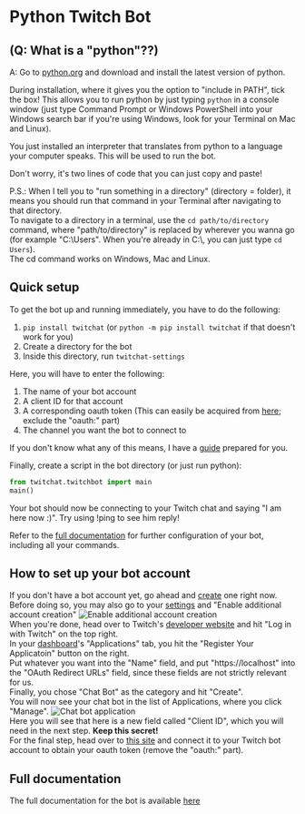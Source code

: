 # Python Twitch Bot
## (Q: What is a "python"??)
A: Go to [python.org](https://www.python.org/downloads) and download and install the latest version of python.<br>

During installation, where it gives you the option to "include in PATH", tick the box! This allows you to run python by just typing `python` in a console window (just type Command Prompt or Windows PowerShell into your Windows search bar if you're using Windows, look for your Terminal on Mac and Linux).<br>

You just installed an interpreter that translates from python to a language your computer speaks. This will be used to run the bot.<br>

Don't worry, it's two lines of code that you can just copy and paste!<br>

P.S.: When I tell you to "run something in a directory" (directory = folder), it means you should run that command in your Terminal after navigating to that directory.<br>
To navigate to a directory in a terminal, use the `cd path/to/directory` command, where "path/to/directory" is replaced by wherever you wanna go (for example "C:\Users". When you're already in C:\\, you can just type `cd Users`).<br>
The cd command works on Windows, Mac and Linux.

## Quick setup
To get the bot up and running immediately, you have to do the following:
1. `pip install twitchat` (or `python -m pip install twitchat` if that doesn't work for you)
2. Create a directory for the bot
3. Inside this directory, run `twitchat-settings`

Here, you will have to enter the following:
1. The name of your bot account
2. A client ID for that account
3. A corresponding oauth token (This can easily be acquired from [here](https://twitchapps.com/tmi); exclude the "oauth:" part)
4. The channel you want the bot to connect to

If you don't know what any of this means, I have a [guide](https://github.com/Fittiboy/python-twitch-bot#how-to-set-up-your-bot-account) prepared for you.

Finally, create a script in the bot directory (or just run python):<br>
```python
from twitchat.twitchbot import main
main()
```
Your bot should now be connecting to your Twitch chat and saying "I am here now :)". Try using !ping to see him reply!<br>

Refer to the [full documentation](https://python-twitch-bot.readthedocs.io/en/latest/index.html) for further configuration of your bot, including all your commands.

## How to set up your bot account

If you don't have a bot account yet, go ahead and [create](https://www.twitch.tv/signup) one right now.<br>
Before doing so, you may also go to your [settings](https://www.twitch.tv/settings/security) and "Enable additional account creation"
![Enable additional account creation](https://i.imgur.com/22XLyDQ.png)<br>
When you're done, head over to Twitch's [developer website](https://dev.twitch.tv/) and hit "Log in with Twitch" on the top right.<br>
In your [dashboard](https://dev.twitch.tv/console/apps)'s "Applications" tab, you hit the "Register Your Applicatoin" button on the right.<br>
Put whatever you want into the "Name" field, and put "https://localhost" into the "OAuth Redirect URLs" field, since these fields are not strictly relevant for us.<br>
Finally, you chose "Chat Bot" as the category and hit "Create".<br>
You will now see your chat bot in the list of Applications, where you click "Manage".
![Chat bot application](https://i.imgur.com/QPnkso3.png)<br>
Here you will see that here is a new field called "Client ID", which you will need in the next step. __Keep this secret!__<br>
For the final step, head over to [this site](https://twitchapps.com/tmi) and connect it to your Twitch bot account to obtain your oauth token (remove the "oauth:" part).

## Full documentation

The full documentation for the bot is available [here](https://python-twitch-bot.readthedocs.io/en/latest/index.html)
